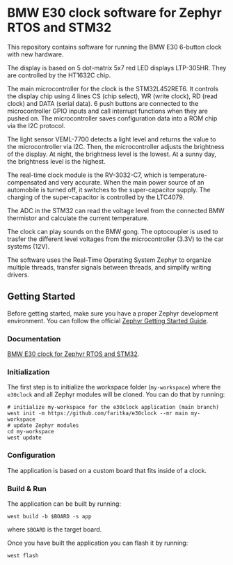 # BMW E30 clock software for Zephyr RTOS and STM32

This repository contains software for running the BMW E30 6-button clock with new hardware.

The display is based on 5 dot-matrix 5x7 red LED displays LTP-305HR. They are controlled by the HT1632C chip.

The main microcontroller for the clock is the STM32L452RET6. It controls the display chip using 4 lines CS (chip select), 
WR (write clock), RD (read clock) and DATA (serial data). 6 push buttons are connected to the microcontroller GPIO inputs 
and call interrupt functions when they are pushed on. The microcontroller saves configuration data into a ROM chip via the I2C protocol.

The light sensor VEML-7700 detects a light level and returns the value to the microcontroller via I2C. Then, the microcontroller adjusts 
the brightness of the display. At night, the brightness level is the lowest. At a sunny day, the brightness level is the highest.

The real-time clock module is the RV-3032-C7, which is temperature-compensated and very accurate. When the main power source of 
an automobile is turned off, it switches to the super-capacitor supply. The charging of the super-capacitor is controlled by the LTC4079.

The ADC in the STM32 can read the voltage level from the connected BMW thermistor and calculate the current temperature.

The clock can play sounds on the BMW gong. The optocoupler is used to trasfer the different level voltages from 
the microcontroller (3.3V) to the car systems (12V).

The software uses the Real-Time Operating System Zephyr to organize multiple threads, transfer signals between threads, and simplify
writing drivers.

## Getting Started

Before getting started, make sure you have a proper Zephyr development
environment. You can follow the official
[Zephyr Getting Started Guide](https://docs.zephyrproject.org/latest/getting_started/index.html).

### Documentation

[BMW E30 clock for Zephyr RTOS and STM32](http://hobby.farit.ru/bmw-e30-clock-zephyr-stm32/).

### Initialization

The first step is to initialize the workspace folder (``my-workspace``) where
the ``e30clock`` and all Zephyr modules will be cloned. You can do
that by running:

```shell
# initialize my-workspace for the e30clock application (main branch)
west init -m https://github.com/faritka/e30clock --mr main my-workspace
# update Zephyr modules
cd my-workspace
west update
```

### Configuration

The application is based on a custom board that fits inside of a clock.

### Build & Run

The application can be built by running:

```shell
west build -b $BOARD -s app
```

where `$BOARD` is the target board.

Once you have built the application you can flash it by running:

```shell
west flash
```
